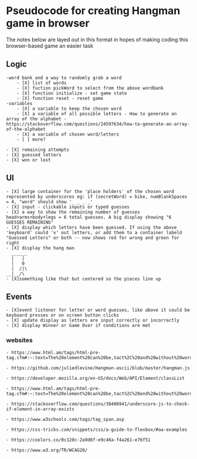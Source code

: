 # Pseudocode for creating Hangman game in browser

The notes below are layed out in this format in hopes of making coding this browser-based game an easier task

## Logic
    -word bank and a way to randomly grab a word
        - [X] list of words
        - [X] fuction pickWord to select from the above wordbank
        - [X] function initialize - set game state
        - [X] function reset - reset game
    -variables
        - [X] a variable to keep the chosen word
        - [X] a variable of all possible letters - How to generate an array of the alphabet - https://stackoverflow.com/questions/24597634/how-to-generate-an-array-of-the-alphabet
        - [X] a variable of chosen word/letters
        - [ ] more?
        
    - [X] remaining attempts
    - [X] guessed letters
    - [X] won or lost
## UI
    - [X] large container for the 'place holders' of the chosen word represented by underscores eg: if (secretWord) = bike, numBlankSpaces = 4, "word" should show '_ _ _ _'
    - [X] input - clickable inputs or typed guesses
    - [X] a way to show the remaining number of guesses head+arms+body+legs = 6 total guesses. A big display showing "6 GUESSES REMAINING" 
    - [X] display which letters have been guessed. If using the above 'keyboard' could 'x' out letters, or add them to a container labeld "Guessed Letters" or both -- now shows red for wrong and green for right
    - [X] display the hang man
      ______
      |   |
      |   0
      |  /|\
    __|__/\
    - [X]something like that but centered so the pieces line up

## Events
    - [X]event listener for letter or word guesses, like above it could be keyboard presses or on screen button clicks
    - [X] update display as letters are input correctly or incorrectly
    - [X] display Winner or Game Over if conditions are met


### websites

    - https://www.html.am/tags/html-pre-tag.cfm#:~:text=The%20element%20can%20be,tact%2C%20and%20without%20word%20wrap.

    - https://github.com/juliedlevine/Hangman-ascii/blob/master/hangman.js

    - https://developer.mozilla.org/en-US/docs/Web/API/Element/classList

    - https://www.html.am/tags/html-pre-tag.cfm#:~:text=The%20element%20can%20be,tact%2C%20and%20without%20word%20wrap.

    - https://stackoverflow.com/questions/38406941/underscore-js-to-check-if-element-in-array-exists
    
    - https://www.w3schools.com/tags/tag_span.asp

    - https://css-tricks.com/snippets/css/a-guide-to-flexbox/#aa-examples

    - https://coolors.co/0c120c-2a9d8f-e9c46a-f4a261-e76f51

    - https://www.w3.org/TR/WCAG20/